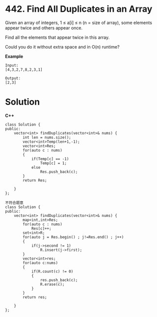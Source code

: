 # 442. Find All Duplicates in an Array

Given an array of integers, 1 ≤ a[i] ≤ n (n = size of array), some elements appear twice and others appear once.

Find all the elements that appear twice in this array.

Could you do it without extra space and in O(n) runtime?

**Example**
```
Input:
[4,3,2,7,8,2,3,1]

Output:
[2,3]
```

# Solution
**C++**
```
class Solution {
public:
    vector<int> findDuplicates(vector<int>& nums) {
        int len = nums.size();
        vector<int>Temp(len+1,-1);
        vector<int>Res;
        for(auto c : nums)
        {
            if(Temp[c] == -1)
                Temp[c] = 1;
            else
                Res.push_back(c);
        }
        return Res;
        
    }
};
```


```
不符合题意
class Solution {
public:
    vector<int> findDuplicates(vector<int>& nums) {
        map<int,int>Res;
        for(auto c : nums)
            Res[c]++;
        set<int>R;
        for(auto j = Res.begin() ; j!=Res.end() ; j++)
        {
            if(j->second != 1)
                R.insert(j->first);
        }
        vector<int>res;
        for(auto c:nums)
        {
            if(R.count(c) != 0)
            {
                res.push_back(c);
                R.erase(c);
            }
        }
        return res;
        
    }
};
```
